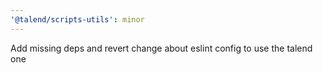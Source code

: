 ```yaml
---
'@talend/scripts-utils': minor
---
```


Add missing deps and revert change about eslint config to use the talend one
